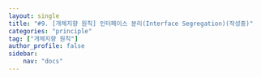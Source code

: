 ```yaml
---
layout: single
title: "#9. [개체지향 원칙] 인터페이스 분리(Interface Segregation)(작성중)"
categories: "principle"
tag: ["개체지향 원칙"]
author_profile: false
sidebar: 
    nav: "docs"
---
```


